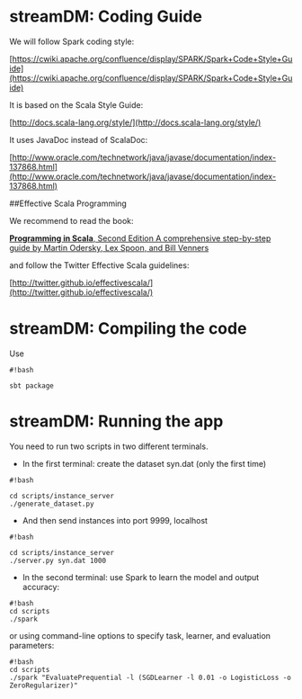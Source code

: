 # streamDM: Coding Guide

We will follow Spark coding style:

[https://cwiki.apache.org/confluence/display/SPARK/Spark+Code+Style+Guide](https://cwiki.apache.org/confluence/display/SPARK/Spark+Code+Style+Guide)

It is based on the Scala Style Guide:

[http://docs.scala-lang.org/style/](http://docs.scala-lang.org/style/)

It uses JavaDoc instead of ScalaDoc:

[http://www.oracle.com/technetwork/java/javase/documentation/index-137868.html](http://www.oracle.com/technetwork/java/javase/documentation/index-137868.html)


##Effective Scala Programming

We recommend to read the book:

[**Programming in Scala**, Second Edition A comprehensive step-by-step guide by Martin Odersky, Lex Spoon, and Bill Venners ](http://www.artima.com/shop/programming_in_scala)

and follow the Twitter Effective Scala guidelines:

[http://twitter.github.io/effectivescala/](http://twitter.github.io/effectivescala/)

# streamDM: Compiling the code

Use 

```
#!bash

sbt package
```
# streamDM: Running the app

You need to run two scripts in two different terminals.

*  In the first terminal: create the dataset syn.dat (only the first time)
```
#!bash

cd scripts/instance_server
./generate_dataset.py
```
* And then send instances into port 9999, localhost

```
#!bash

cd scripts/instance_server
./server.py syn.dat 1000
```
* In the second terminal: use Spark to learn the model and output accuracy:

```
#!bash
cd scripts
./spark
```

or using command-line options to specify task, learner, and evaluation parameters:
```
#!bash
cd scripts
./spark "EvaluatePrequential -l (SGDLearner -l 0.01 -o LogisticLoss -o ZeroRegularizer)"
```
